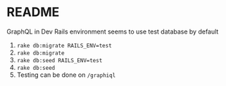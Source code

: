 # README

GraphQL in Dev Rails environment seems to use test database by default

1) `rake db:migrate RAILS_ENV=test`
2) `rake db:migrate`
3) `rake db:seed RAILS_ENV=test`
4) `rake db:seed`
5) Testing can be done on `/graphiql`

